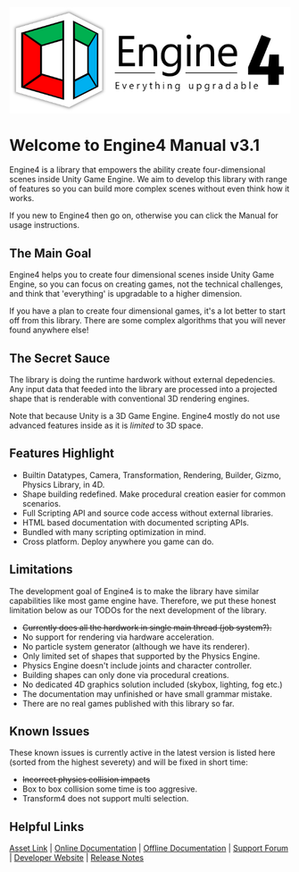 <style type="text/css">
.centerImage {
    display: block;
    margin-left: auto;
    margin-right: auto;
}
</style>

<img class="centerImage" src="images/icon_label.png" alt="Engine4 Logo">

# Welcome to Engine4 Manual v3.1

Engine4 is a library that empowers the ability create four-dimensional scenes inside Unity Game Engine. We aim to develop this library with range of features so you can build more complex scenes without even think how it works.

If you new to Engine4 then go on, otherwise you can click the Manual for usage instructions.

## The Main Goal

Engine4 helps you to create four dimensional scenes inside Unity Game Engine, so you can focus on creating games, not the technical challenges, and think that 'everything' is upgradable to a higher dimension.

If you have a plan to create four dimensional games, it's a lot better to start off from this library. There are some complex algorithms that you will never found anywhere else!

## The Secret Sauce

The library is doing the runtime hardwork without external depedencies. Any input data that feeded into the library are processed into a projected shape that is renderable with conventional 3D rendering engines.

Note that because Unity is a 3D Game Engine. Engine4 mostly do not use advanced features inside as it is *limited* to 3D space. 

## Features Highlight

+ Builtin Datatypes, Camera, Transformation, Rendering, Builder, Gizmo, Physics Library, in 4D.
+ Shape building redefined. Make procedural creation easier for common scenarios.
+ Full Scripting API and source code access without external libraries. 
+ HTML based documentation with documented scripting APIs.
+ Bundled with many scripting optimization in mind.
+ Cross platform. Deploy anywhere you game can do.

## Limitations

The development goal of Engine4 is to make the library have similar capabilities like most game engine have.
Therefore, we put these honest limitation below as our TODOs for the next development of the library.

+ ~~Currently does all the hardwork in single main thread (job system?).~~
+ No support for rendering via hardware acceleration.
+ No particle system generator (although we have its renderer).
+ Only limited set of shapes that supported by the Physics Engine.
+ Physics Engine doesn't include joints and character controller.
+ Building shapes can only done via procedural creations.
+ No dedicated 4D graphics solution included (skybox, lighting, fog etc.)
+ The documentation may unfinished or have small grammar mistake.
+ There are no real games published with this library so far.

## Known Issues

These known issues is currently active in the latest version is listed here (sorted from the highest severety) and will be fixed in short time:

+ ~~Incorrect physics collision impacts~~
+ Box to box collision some time is too aggresive.
+ Transform4 does not support multi selection.

## Helpful Links

[Asset Link](http://u3d.as/fdm) | [Online Documentation](https://wellosoft.net/engine4-doc/index.html) | [Offline Documentation](https://github.com/willnode/engine4-doc/) | [Support Forum](https://forum.unity.com/threads/mesh-4d-engine-create-4d-game-in-unity.320549/) | [Developer Website](https://wellosoft.net/) | [Release Notes](~/manual/extras/releasenotes.md)